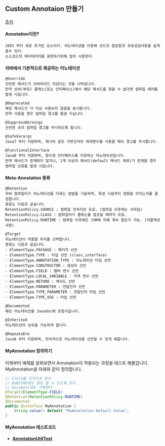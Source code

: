 ## Custom Annotaion 만들기

[출처](https://elfinlas.github.io/2017/12/14/java-annotation/)

#### Annotation이란?
```
JEE5 부터 새로 추가된 요소이다. 어노테이션을 이용해 코드의 깔끔함과 유효성검사등을 쉽게 할수 있다.
소스코드의 메타데이터를 표현하기위해 많이 사용한다.
```

#### 자바에서 기본적으로 제공하는 어노테이션
```
@Override
선언한 메서드가 오버라이드 되었다는 것을 나타냅니다.
만약 상위(부모) 클래스(또는 인터페이스)에서 해당 메서드를 찾을 수 없다면 컴파일 에러를 발생 시킵니다.

@Deprecated
해당 메서드가 더 이상 사용되지 않음을 표시합니다.
만약 사용할 경우 컴파일 경고를 발생 키십니다.

@SuppressWarnings
선언한 곳의 컴파일 경고를 무시하도록 합니다.

@SafeVarargs
Java7 부터 지원하며, 제너릭 같은 가변인자의 매개변수를 사용할 때의 경고를 무시합니다.

@FunctionalInterface
Java8 부터 지원하며, 함수형 인터페이스를 지정하는 어노테이션입니다.
만약 메서드가 존재하지 않거나, 1개 이상의 메서드(default 메서드 제외)가 존재할 경우 컴파일 오류를 발생 시킵니다.
```

#### Meta-Annotation 종류
```
@Retention
자바 컴파일러가 어노테이션을 다루는 방법을 기술하며, 특정 시점까지 영향을 미치는지를 결정합니다.
종류는 다음과 같습니다.
RetentionPolicy.SOURCE : 컴파일 전까지만 유효. (컴파일 이후에는 사라짐)
RetentionPolicy.CLASS : 컴파일러가 클래스를 참조할 때까지 유효.
RetentionPolicy.RUNTIME : 컴파일 이후에도 JVM에 의해 계속 참조가 가능. (리플렉션 사용)

@Target
어노테이션이 적용할 위치를 선택합니다.
종류는 다음과 같습니다.
- ElementType.PACKAGE : 패키지 선언
- ElementType.TYPE : 타입 선언 (class,interface)
- ElementType.ANNOTATION_TYPE : 어노테이션 타입 선언
- ElementType.CONSTRUCTOR : 생성자 선언
- ElementType.FIELD : 멤버 변수 선언
- ElementType.LOCAL_VARIABLE : 지역 변수 선언
- ElementType.METHOD : 메서드 선언
- ElementType.PARAMETER : 전달인자 선언
- ElementType.TYPE_PARAMETER : 전달인자 타입 선언
- ElementType.TYPE_USE : 타입 선언

@Documented
해당 어노테이션을 Javadoc에 포함시킵니다.

@Inherited
어노테이션의 상속을 가능하게 합니다.

@Repeatable
Java8 부터 지원하며, 연속적으로 어노테이션을 선언할 수 있게 해줍니다.
```

#### MyAnnotation 정의하기

이제부터 예제를 살펴보면서 Annotation이 적용되는 과정을 테스트 해볼겁니다. 
<br>
MyAnnotation을 아래와 같이 정의합니다.
```java
// Field를 타겟으로 한다
// RUNTIME에도 참조 할 수 있도록 한다.
// Document에도 기록한다.
@Target(ElementType.FIELD)
@Retention(RetentionPolicy.RUNTIME)
@Documented
public @interface MyAnnotation {
    String value() default "MyAnnotation Default Value";
}
```


#### MyAnnotation 테스트코드
- [**AnnotationUtilTest**](../../../../../../test/java/com/springstudy/demo/annotation/AnnotationUtilTest.java)